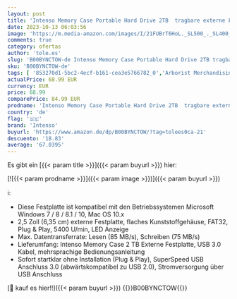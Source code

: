 ```yaml
---
layout: post
title: 'Intenso Memory Case Portable Hard Drive 2TB  tragbare externe Festplatte - 2 5 Zoll  5400 U/min  8 MB Cache  USB 3.0 schwarz'
date: 2023-10-13 06:03:56
image: 'https://m.media-amazon.com/images/I/21FUBrT6HoL._SL500_._SL400_.jpg'
comments: true
category: ofertas
author: 'tole.es'
slug: 'B00BYNCTOW-de Intenso Memory Case Portable Hard Drive 2TB tragbare...'
sku: 'B00BYNCTOW-de'
tags: [ '853270d1-5bc2-4ecf-b161-cea3e5766782_0','Arborist Merchandising Root','Computer & Zubehör','Custom Stores','Datenspeicher','Externe Datenspeicher','Externe Festplatten','Self Service','Top-Angebote','intenso','🇩🇪', ]
actualPrice: 68.99 EUR
currency: EUR
price: 68.99
comparePrice: 84.99 EUR
prodname: 'Intenso Memory Case Portable Hard Drive 2TB  tragbare externe Festplatte - 2 5 Zoll  5400 U/min  8 MB Cache  USB 3.0 schwarz'
country: 'de'
flag: '🇩🇪'
brand: 'Intenso'
buyurl: 'https://www.amazon.de/dp/B00BYNCTOW/?tag=tolees0ca-21'
descuento: '18.83'
average: '67.0395'
---
```


Es gibt ein [{{< param title >}}]({{< param buyurl >}}) hier:

[![{{< param prodname >}}]({{< param image >}})]({{< param buyurl >}})

ℹ️:

- Diese Festplatte ist kompatibel mit den Betriebssystemen Microsoft Windows 7 / 8 / 8.1 / 10, Mac OS 10.x
- 2,5 Zoll (6,35 cm) externe Festplatte, flaches Kunststoffgehäuse, FAT32, Plug & Play, 5400 U/min, LED Anzeige
- Max. Datentransferrate: Lesen (85 MB/s), Schreiben (75 MB/s)
- Lieferumfang: Intenso Memory Case 2 TB Externe Festplatte, USB 3.0 Kabel, mehrsprachige Bedienungsanleitung
- Sofort startklar ohne Installation (Plug & Play), SuperSpeed USB Anschluss 3.0 (abwärtskompatibel zu USB 2.0), Stromversorgung über USB Anschluss

[🛒 kauf es hier!!]({{< param buyurl >}})
{{<world>}}B00BYNCTOW{{</world>}}
